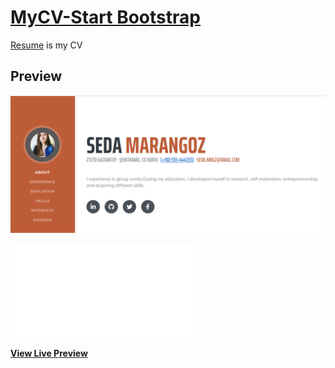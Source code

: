 # [MyCV-Start Bootstrap](https://seda11.github.io/)

[Resume](https://seda11.github.io/) is my CV

## Preview
[![Resume Preview](https://github.com/Seda11/My-CV/blob/master/img/a.PNG)](https://seda11.github.io/)

[![Resume Preview](file:///C:/Users/ws/Desktop/Seda11.github.io/index.html)](https://seda11.github.io/)

**[View Live Preview](https://seda11.github.io/)**
